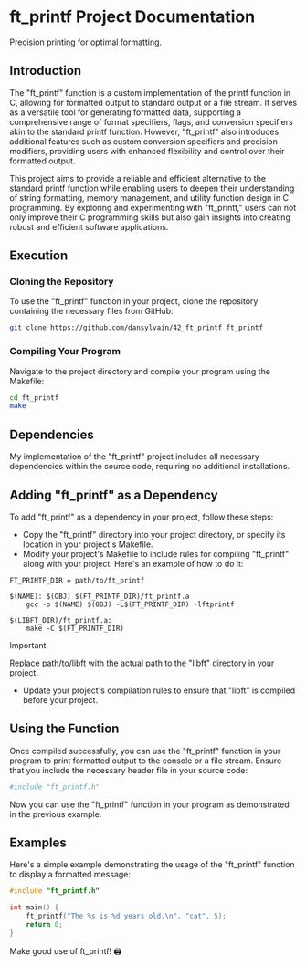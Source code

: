 # ft_printf Project Documentation
Precision printing for optimal formatting.

## Introduction

The "ft_printf" function is a custom implementation of the printf function in C, allowing for formatted output to standard output or a file stream. It serves as a versatile tool for generating formatted data, supporting a comprehensive range of format specifiers, flags, and conversion specifiers akin to the standard printf function. However, "ft_printf" also introduces additional features such as custom conversion specifiers and precision modifiers, providing users with enhanced flexibility and control over their formatted output.

This project aims to provide a reliable and efficient alternative to the standard printf function while enabling users to deepen their understanding of string formatting, memory management, and utility function design in C programming. By exploring and experimenting with "ft_printf," users can not only improve their C programming skills but also gain insights into creating robust and efficient software applications.

## Execution
### Cloning the Repository

To use the "ft_printf" function in your project, clone the repository containing the necessary files from GitHub:

```bash
git clone https://github.com/dansylvain/42_ft_printf ft_printf
```
### Compiling Your Program
Navigate to the project directory and compile your program using the Makefile:
```bash
cd ft_printf
make
```
## Dependencies
My implementation of the "ft_printf" project includes all necessary dependencies within the source code, requiring no additional installations.

## Adding "ft_printf" as a Dependency

To add "ft_printf" as a dependency in your project, follow these steps:

* Copy the "ft_printf" directory into your project directory, or specify its location in your project's Makefile.
* Modify your project's Makefile to include rules for compiling "ft_printf" along with your project. Here's an example of how to do it:

```make
FT_PRINTF_DIR = path/to/ft_printf

$(NAME): $(OBJ) $(FT_PRINTF_DIR)/ft_printf.a
    gcc -o $(NAME) $(OBJ) -L$(FT_PRINTF_DIR) -lftprintf

$(LIBFT_DIR)/ft_printf.a:
    make -C $(FT_PRINTF_DIR)
```
> [!IMPORTANT]
> Replace path/to/libft with the actual path to the "libft" directory in your project.
* Update your project's compilation rules to ensure that "libft" is compiled before your project.


## Using the Function
Once compiled successfully, you can use the "ft_printf" function in your program to print formatted output to the console or a file stream. Ensure that you include the necessary header file in your source code:
```bash
#include "ft_printf.h"
```
Now you can use the "ft_printf" function in your program as demonstrated in the previous example.
## Examples
Here's a simple example demonstrating the usage of the "ft_printf" function to display a formatted message:

```c
#include "ft_printf.h"

int main() {
    ft_printf("The %s is %d years old.\n", "cat", 5);
    return 0;
}
```

Make good use of ft_printf! 🖨️
